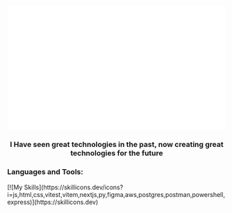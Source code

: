 ![](output.gif)

<h3 align="center"> I Have seen great technologies in the past, now creating great technologies for the future</h3>


<p align="left">
</p>

<h3 align="left">Languages and Tools:</h3>
[![My Skills](https://skillicons.dev/icons?i=js,html,css,vitest,vitem,nextjs,py,figma,aws,postgres,postman,powershell,express)](https://skillicons.dev)

